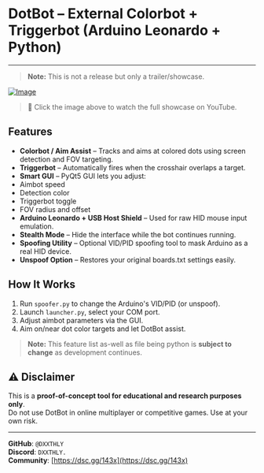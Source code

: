 #  DotBot – External Colorbot + Triggerbot (Arduino Leonardo + Python)
---
>**Note:** This is not a release but only a trailer/showcase.

[![Image](https://github.com/user-attachments/assets/b3ea058b-d56b-4db2-a7a5-5acecb47c079)](https://youtu.be/iI8W8aszt50)

> 🔗 Click the image above to watch the full showcase on YouTube.

##  Features
-  **Colorbot / Aim Assist** – Tracks and aims at colored dots using screen detection and FOV targeting.
-  **Triggerbot** – Automatically fires when the crosshair overlaps a target.
-  **Smart GUI** – PyQt5 GUI lets you adjust:
  - Aimbot speed
  - Detection color
  - Triggerbot toggle
  - FOV radius and offset
-  **Arduino Leonardo + USB Host Shield** – Used for raw HID mouse input emulation.
-  **Stealth Mode** – Hide the interface while the bot continues running.
-  **Spoofing Utility** – Optional VID/PID spoofing tool to mask Arduino as a real HID device.
-  **Unspoof Option** – Restores your original boards.txt settings easily.

##  How It Works
1. Run `spoofer.py` to change the Arduino's VID/PID (or unspoof).
2. Launch `launcher.py`, select your COM port.
3. Adjust aimbot parameters via the GUI.
4. Aim on/near dot color targets and let DotBot assist.

>**Note:** This feature list as-well as file being python is **subject to change** as development continues.

## ⚠️ Disclaimer
This is a **proof-of-concept tool for educational and research purposes only**.  
Do not use DotBot in online multiplayer or competitive games. Use at your own risk.

---

**GitHub**: `@DXXTHLY`  
**Discord**: `DXXTHLY.`  
**Community**: [https://dsc.gg/143x](https://dsc.gg/143x)

